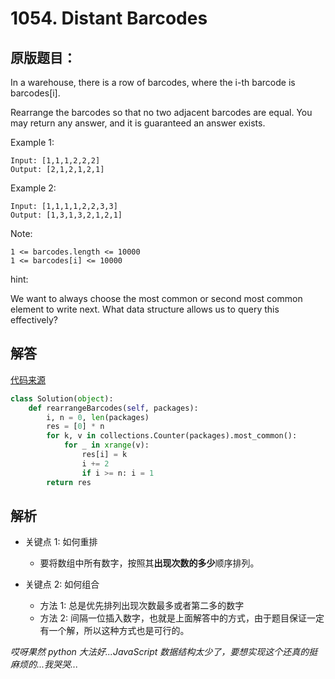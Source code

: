 # 1054. Distant Barcodes

## 原版题目：

In a warehouse, there is a row of barcodes, where the i-th barcode is barcodes[i].

Rearrange the barcodes so that no two adjacent barcodes are equal.  You may return any answer, and it is guaranteed an answer exists.

Example 1:

```
Input: [1,1,1,2,2,2]
Output: [2,1,2,1,2,1]
```
Example 2:

```
Input: [1,1,1,1,2,2,3,3]
Output: [1,3,1,3,2,1,2,1]
```

Note:

```
1 <= barcodes.length <= 10000
1 <= barcodes[i] <= 10000
```

hint:

We want to always choose the most common or second most common element to write next. What data structure allows us to query this effectively?

## 解答

[代码来源](https://leetcode.com/problems/distant-barcodes/discuss/299225/Python-Set-Odd-Position-and-Even-Position)

```python
class Solution(object):
    def rearrangeBarcodes(self, packages):
        i, n = 0, len(packages)
        res = [0] * n
        for k, v in collections.Counter(packages).most_common():
            for _ in xrange(v):
                res[i] = k
                i += 2
                if i >= n: i = 1
        return res
```

## 解析

* 关键点 1: 如何重排
  * 要将数组中所有数字，按照其**出现次数的多少**顺序排列。

* 关键点 2: 如何组合
  * 方法 1: 总是优先排列出现次数最多或者第二多的数字
  * 方法 2: 间隔一位插入数字，也就是上面解答中的方式，由于题目保证一定有一个解，所以这种方式也是可行的。

*哎呀果然 python 大法好...JavaScript 数据结构太少了，要想实现这个还真的挺麻烦的...我哭哭...*
